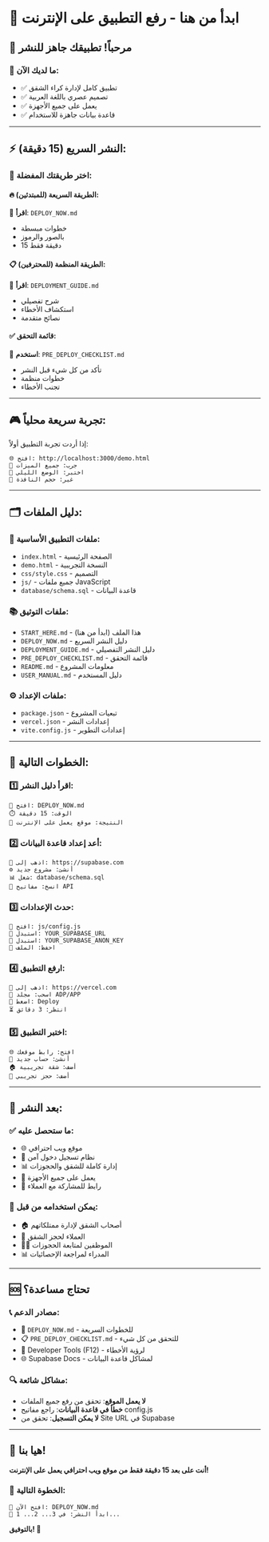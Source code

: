 # 🎯 ابدأ من هنا - رفع التطبيق على الإنترنت

## 🚀 مرحباً! تطبيقك جاهز للنشر

### 📁 ما لديك الآن:
- ✅ تطبيق كامل لإدارة كراء الشقق
- ✅ تصميم عصري باللغة العربية
- ✅ يعمل على جميع الأجهزة
- ✅ قاعدة بيانات جاهزة للاستخدام

---

## ⚡ النشر السريع (15 دقيقة):

### 🎯 اختر طريقتك المفضلة:

#### 🔥 الطريقة السريعة (للمبتدئين):
📖 **اقرأ**: `DEPLOY_NOW.md`
- خطوات مبسطة
- بالصور والرموز
- 15 دقيقة فقط

#### 📋 الطريقة المنظمة (للمحترفين):
📖 **اقرأ**: `DEPLOYMENT_GUIDE.md`
- شرح تفصيلي
- استكشاف الأخطاء
- نصائح متقدمة

#### ✅ قائمة التحقق:
📖 **استخدم**: `PRE_DEPLOY_CHECKLIST.md`
- تأكد من كل شيء قبل النشر
- خطوات منظمة
- تجنب الأخطاء

---

## 🎮 تجربة سريعة محلياً:

إذا أردت تجربة التطبيق أولاً:

```
🌐 افتح: http://localhost:3000/demo.html
🎯 جرب: جميع الميزات
🌙 اختبر: الوضع الليلي
📱 غير: حجم النافذة
```

---

## 🗂️ دليل الملفات:

### 📄 ملفات التطبيق الأساسية:
- `index.html` - الصفحة الرئيسية
- `demo.html` - النسخة التجريبية
- `css/style.css` - التصميم
- `js/` - جميع ملفات JavaScript
- `database/schema.sql` - قاعدة البيانات

### 📚 ملفات التوثيق:
- `START_HERE.md` - هذا الملف (ابدأ من هنا)
- `DEPLOY_NOW.md` - دليل النشر السريع
- `DEPLOYMENT_GUIDE.md` - دليل النشر التفصيلي
- `PRE_DEPLOY_CHECKLIST.md` - قائمة التحقق
- `README.md` - معلومات المشروع
- `USER_MANUAL.md` - دليل المستخدم

### ⚙️ ملفات الإعداد:
- `package.json` - تبعيات المشروع
- `vercel.json` - إعدادات النشر
- `vite.config.js` - إعدادات التطوير

---

## 🎯 الخطوات التالية:

### 1️⃣ **اقرأ دليل النشر:**
```
📖 افتح: DEPLOY_NOW.md
⏱️ الوقت: 15 دقيقة
🎯 النتيجة: موقع يعمل على الإنترنت
```

### 2️⃣ **أعد إعداد قاعدة البيانات:**
```
🔗 اذهب إلى: https://supabase.com
⚙️ أنشئ: مشروع جديد
📊 شغل: database/schema.sql
🔑 انسخ: مفاتيح API
```

### 3️⃣ **حدث الإعدادات:**
```
📝 افتح: js/config.js
🔄 استبدل: YOUR_SUPABASE_URL
🔄 استبدل: YOUR_SUPABASE_ANON_KEY
💾 احفظ: الملف
```

### 4️⃣ **ارفع التطبيق:**
```
🔗 اذهب إلى: https://vercel.com
📁 اسحب: مجلد ADP/APP
🚀 اضغط: Deploy
⏳ انتظر: 3 دقائق
```

### 5️⃣ **اختبر التطبيق:**
```
🌐 افتح: رابط موقعك
👤 أنشئ: حساب جديد
🏠 أضف: شقة تجريبية
📅 أضف: حجز تجريبي
```

---

## 🎉 بعد النشر:

### ✅ ما ستحصل عليه:
- 🌐 موقع ويب احترافي
- 🔐 نظام تسجيل دخول آمن
- 📊 إدارة كاملة للشقق والحجوزات
- 📱 يعمل على جميع الأجهزة
- 🔗 رابط للمشاركة مع العملاء

### 📱 يمكن استخدامه من قبل:
- 🏠 أصحاب الشقق لإدارة ممتلكاتهم
- 👥 العملاء لحجز الشقق
- 👨‍💼 الموظفين لمتابعة الحجوزات
- 📊 المدراء لمراجعة الإحصائيات

---

## 🆘 تحتاج مساعدة؟

### 📞 مصادر الدعم:
- 📖 `DEPLOY_NOW.md` - للخطوات السريعة
- 📋 `PRE_DEPLOY_CHECKLIST.md` - للتحقق من كل شيء
- 🔧 Developer Tools (F12) - لرؤية الأخطاء
- 🌐 Supabase Docs - لمشاكل قاعدة البيانات

### 🔍 مشاكل شائعة:
- **لا يعمل الموقع**: تحقق من رفع جميع الملفات
- **خطأ في قاعدة البيانات**: راجع مفاتيح config.js
- **لا يمكن التسجيل**: تحقق من Site URL في Supabase

---

## 🚀 هيا بنا!

**أنت على بعد 15 دقيقة فقط من موقع ويب احترافي يعمل على الإنترنت!**

### 🎯 الخطوة التالية:
```
📖 افتح الآن: DEPLOY_NOW.md
🚀 ابدأ النشر: في 3... 2... 1...
```

**بالتوفيق! 🌟**